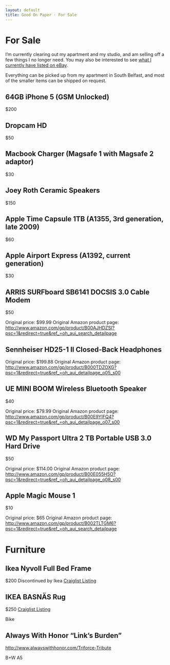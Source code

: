 ```yaml
---
layout: default
title: Good On Paper · For Sale
---
```


# For Sale

I’m currently clearing out my apartment and my studio, and am selling off a few things I no longer need. You may also be interested to see [what I currently have listed on eBay](http://www.ebay.co.uk/usr/andygood).

Everything can be picked up from my apartment in South Belfast, and most of the smaller items can be shipped on request.

## 64GB iPhone 5 (GSM Unlocked)
$200

## Dropcam HD
$50

## Macbook Charger (Magsafe 1 with Magsafe 2 adaptor)
$30

## Joey Roth Ceramic Speakers
$150

## Apple Time Capsule 1TB (A1355, 3rd generation, late 2009)
$60

## Apple Airport Express (A1392, current generation)
$30

## ARRIS SURFboard SB6141 DOCSIS 3.0 Cable Modem
$50

Original price: $99.99
Original Amazon product page: http://www.amazon.com/gp/product/B00AJHDZSI?psc=1&redirect=true&ref_=oh_aui_search_detailpage

## Sennheiser HD25-1 II Closed-Back Headphones
Original price: $199.88
Original Amazon product page: http://www.amazon.com/gp/product/B000TDZOXG?psc=1&redirect=true&ref_=oh_aui_detailpage_o05_s00

## UE MINI BOOM Wireless Bluetooth Speaker
$40

Original price: $79.99
Original Amazon product page: http://www.amazon.com/gp/product/B00E9YIFQ4?psc=1&redirect=true&ref_=oh_aui_detailpage_o07_s00

## WD My Passport Ultra 2 TB Portable USB 3.0 Hard Drive 
$50

Original price: $114.00
Original Amazon product page: http://www.amazon.com/gp/product/B00E055H5O?psc=1&redirect=true&ref_=oh_aui_detailpage_o08_s00

## Apple Magic Mouse 1
$10
 
Original price: $65
Original Amazon product page: http://www.amazon.com/gp/product/B002TLTGM6?psc=1&redirect=true&ref_=oh_aui_search_detailpage

# Furniture

## Ikea Nyvoll Full Bed Frame
$200
Discontinued by Ikea
[Craiglist Listing](http://portland.craigslist.org/mlt/fuo/5307716235.html)

## IKEA BASNÄS Rug
$250
[Craiglist Listing](http://portland.craigslist.org/mlt/fuo/5307752854.html)



Bike

## Always With Honor “Link’s Burden”
http://www.alwayswithhonor.com/Triforce-Tribute

B+W A5
